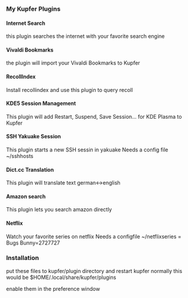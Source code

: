 ### My Kupfer Plugins

#### Internet Search
this plugin searches the internet with your favorite search engine

#### Vivaldi Bookmarks
the plugin will import your Vivaldi Bookmarks to Kupfer

#### RecollIndex
Install recollindex and use this plugin to query recoll

#### KDE5 Session Management
This plugin will add Restart, Suspend, Save Session... for KDE Plasma to Kupfer

#### SSH Yakuake Session
This plugin starts a new SSH sessin in yakuake
Needs a config file ~/sshhosts
<hostname>
<hostname>

#### Dict.cc Translation
This plugin will translate text german<->english

#### Amazon search
This plugin lets you search amazon directly

#### Netflix
Watch your favorite series on netflix
Needs a configfile ~/netflixseries
<serie>=<id>
Bugs Bunny=2727727

### Installation
put these files to kupfer/plugin directory and restart kupfer
normally this would be $HOME/.local/share/kupfer/plugins

enable them in the preference window
